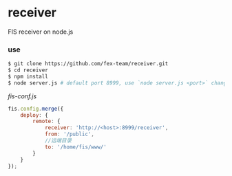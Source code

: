 receiver
========

FIS receiver on node.js

### use

```bash
$ git clone https://github.com/fex-team/receiver.git
$ cd receiver
$ npm install
$ node server.js # default port 8999, use `node server.js <port>` change port
```

_fis-conf.js_

```javascript
fis.config.merge({
    deploy: {
        remote: {
            receiver: 'http://<host>:8999/receiver',
            from: '/public',
            //远端目录
            to: '/home/fis/www/'
        }
    }
});
```
